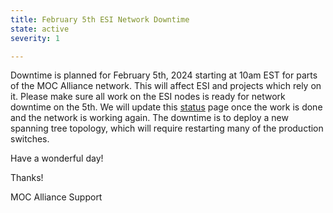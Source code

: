 ```yaml
---
title: February 5th ESI Network Downtime
state: active
severity: 1

---
```


Downtime is planned for February 5th, 2024 starting at 10am EST for parts of the MOC Alliance network. This will affect ESI and projects which rely on it. Please make sure all work on the ESI nodes is ready for network downtime on the 5th. We will update this [status][status] page once the work is done and the network is working again. The downtime is to deploy a new spanning tree topology, which will require restarting many of the production switches.

Have a wonderful day!

Thanks!

MOC Alliance Support

[status]: https://status.massopen.cloud/
